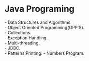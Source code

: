 <h1>Java Programing</h1>
- Data Structures and Algorithms.<br>
- Object Oriented Programming(OPP'S).<br>
- Collections.  <br>
- Exception Handling. <br>
- Multi-threading.   <br>
- JDBC.<br>
- Patterns Printing.
- Numbers Program.

